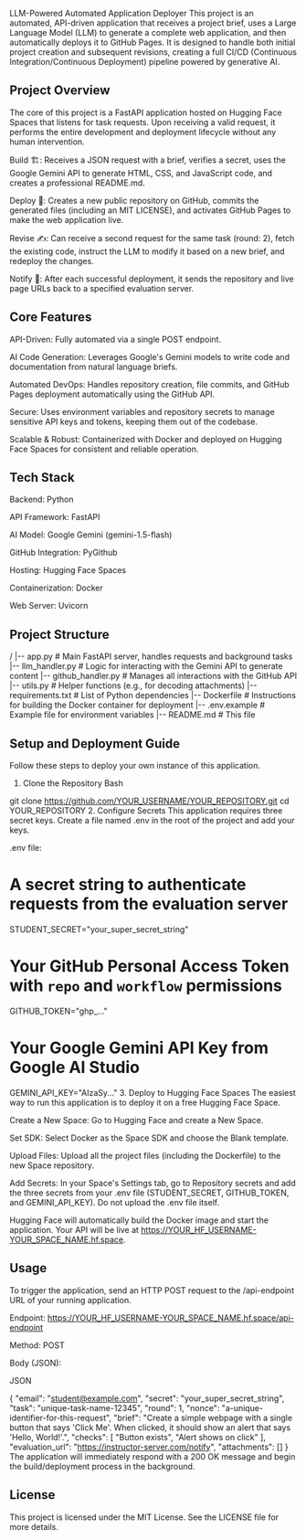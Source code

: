 LLM-Powered Automated Application Deployer
This project is an automated, API-driven application that receives a project brief, uses a Large Language Model (LLM) to generate a complete web application, and then automatically deploys it to GitHub Pages. It is designed to handle both initial project creation and subsequent revisions, creating a full CI/CD (Continuous Integration/Continuous Deployment) pipeline powered by generative AI.

## Project Overview
The core of this project is a FastAPI application hosted on Hugging Face Spaces that listens for task requests. Upon receiving a valid request, it performs the entire development and deployment lifecycle without any human intervention.

Build 🏗️: Receives a JSON request with a brief, verifies a secret, uses the Google Gemini API to generate HTML, CSS, and JavaScript code, and creates a professional README.md.

Deploy 🚀: Creates a new public repository on GitHub, commits the generated files (including an MIT LICENSE), and activates GitHub Pages to make the web application live.

Revise ✍️: Can receive a second request for the same task (round: 2), fetch the existing code, instruct the LLM to modify it based on a new brief, and redeploy the changes.

Notify 📢: After each successful deployment, it sends the repository and live page URLs back to a specified evaluation server.

## Core Features
API-Driven: Fully automated via a single POST endpoint.

AI Code Generation: Leverages Google's Gemini models to write code and documentation from natural language briefs.

Automated DevOps: Handles repository creation, file commits, and GitHub Pages deployment automatically using the GitHub API.

Secure: Uses environment variables and repository secrets to manage sensitive API keys and tokens, keeping them out of the codebase.

Scalable & Robust: Containerized with Docker and deployed on Hugging Face Spaces for consistent and reliable operation.

## Tech Stack
Backend: Python

API Framework: FastAPI

AI Model: Google Gemini (gemini-1.5-flash)

GitHub Integration: PyGithub

Hosting: Hugging Face Spaces

Containerization: Docker

Web Server: Uvicorn

## Project Structure
/
|-- app.py                # Main FastAPI server, handles requests and background tasks
|-- llm_handler.py        # Logic for interacting with the Gemini API to generate content
|-- github_handler.py     # Manages all interactions with the GitHub API
|-- utils.py              # Helper functions (e.g., for decoding attachments)
|-- requirements.txt      # List of Python dependencies
|-- Dockerfile            # Instructions for building the Docker container for deployment
|-- .env.example          # Example file for environment variables
|-- README.md             # This file
## Setup and Deployment Guide
Follow these steps to deploy your own instance of this application.

1. Clone the Repository
Bash

git clone https://github.com/YOUR_USERNAME/YOUR_REPOSITORY.git
cd YOUR_REPOSITORY
2. Configure Secrets
This application requires three secret keys. Create a file named .env in the root of the project and add your keys.

.env file:

# A secret string to authenticate requests from the evaluation server
STUDENT_SECRET="your_super_secret_string"

# Your GitHub Personal Access Token with `repo` and `workflow` permissions
GITHUB_TOKEN="ghp_..."

# Your Google Gemini API Key from Google AI Studio
GEMINI_API_KEY="AIzaSy..."
3. Deploy to Hugging Face Spaces
The easiest way to run this application is to deploy it on a free Hugging Face Space.

Create a New Space: Go to Hugging Face and create a New Space.

Set SDK: Select Docker as the Space SDK and choose the Blank template.

Upload Files: Upload all the project files (including the Dockerfile) to the new Space repository.

Add Secrets: In your Space's Settings tab, go to Repository secrets and add the three secrets from your .env file (STUDENT_SECRET, GITHUB_TOKEN, and GEMINI_API_KEY). Do not upload the .env file itself.

Hugging Face will automatically build the Docker image and start the application. Your API will be live at https://YOUR_HF_USERNAME-YOUR_SPACE_NAME.hf.space.

## Usage
To trigger the application, send an HTTP POST request to the /api-endpoint URL of your running application.

Endpoint: https://YOUR_HF_USERNAME-YOUR_SPACE_NAME.hf.space/api-endpoint

Method: POST

Body (JSON):

JSON

{
  "email": "student@example.com",
  "secret": "your_super_secret_string",
  "task": "unique-task-name-12345",
  "round": 1,
  "nonce": "a-unique-identifier-for-this-request",
  "brief": "Create a simple webpage with a single button that says 'Click Me'. When clicked, it should show an alert that says 'Hello, World!'.",
  "checks": [
    "Button exists",
    "Alert shows on click"
  ],
  "evaluation_url": "https://instructor-server.com/notify",
  "attachments": []
}
The application will immediately respond with a 200 OK message and begin the build/deployment process in the background.

## License
This project is licensed under the MIT License. See the LICENSE file for more details.
